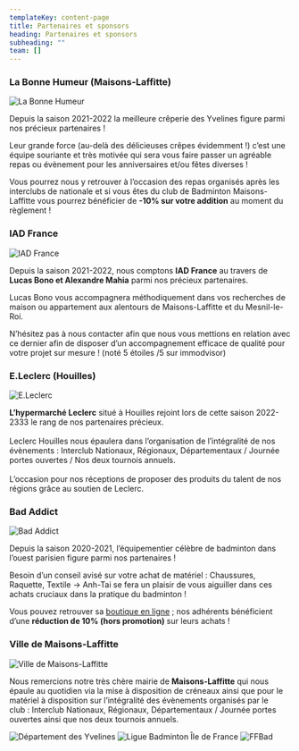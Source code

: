 ```yaml
---
templateKey: content-page
title: Partenaires et sponsors
heading: Partenaires et sponsors
subheading: ""
team: []
---
```

### La Bonne Humeur (Maisons-Laffitte)

![La Bonne Humeur](/assets/la-bonne-humeur.png "La Bonne Humeur")

Depuis la saison 2021-2022 la meilleure crêperie des Yvelines figure parmi nos précieux partenaires !

Leur grande force (au-delà des délicieuses crêpes évidemment !) c’est une équipe souriante et très motivée qui sera vous faire passer un agréable repas ou évènement pour les anniversaires et/ou fêtes diverses !

Vous pourrez nous y retrouver à l’occasion des repas organisés après les interclubs de nationale et si vous êtes du club de Badminton Maisons-Laffitte vous pourrez bénéficier de **\-10% sur votre addition** au moment du règlement !

### IAD France

![IAD France](/assets/iad-france.png "IAD France")

Depuis la saison 2021-2022, nous comptons **IAD France** au travers de **Lucas Bono et Alexandre Mahia** parmi nos précieux partenaires.

Lucas Bono vous accompagnera méthodiquement dans vos recherches de maison ou appartement aux alentours de Maisons-Laffitte et du Mesnil-le-Roi.

N’hésitez pas à nous contacter afin que nous vous mettions en relation avec ce dernier afin de disposer d’un accompagnement efficace de qualité pour votre projet sur mesure ! (noté 5 étoiles /5 sur immodvisor)

### E.Leclerc (Houilles)

![E.Leclerc](/assets/leclerc.png "E.Leclerc")

**L’hypermarché Leclerc** situé à Houilles rejoint lors de cette saison 2022-2333 le rang de nos partenaires précieux.\
\
Leclerc Houilles nous épaulera dans l’organisation de l’intégralité de nos évènements : Interclub Nationaux, Régionaux, Départementaux / Journée portes ouvertes / Nos deux tournois annuels.\
\
L’occasion pour nos réceptions de proposer des produits du talent de nos régions grâce au soutien de Leclerc.

### Bad Addict

![Bad Addict](/assets/bad-addict.png "Bad Addict")

Depuis la saison 2020-2021, l’équipementier célèbre de badminton dans l’ouest parisien figure parmi nos partenaires !

Besoin d’un conseil avisé sur votre achat de matériel : Chaussures, Raquette, Textile -> Anh-Tai se fera un plaisir de vous aiguiller dans ces achats cruciaux dans la pratique du badminton !

Vous pouvez retrouver sa [boutique en ligne](http://badaddict.fr) ; nos adhérents bénéficient d’une **réduction de 10% (hors promotion)** sur leurs achats !

### Ville de Maisons-Laffitte

![Ville de Maisons-Laffitte](/assets/mairie-ml.png "Ville de Maisons-Laffitte")

Nous remercions notre très chère mairie de **Maisons-Laffitte** qui nous épaule au quotidien via la mise à disposition de créneaux ainsi que pour le matériel à disposition sur l’intégralité des évènements organisés par le club : Interclub Nationaux, Régionaux, Départementaux / Journée portes ouvertes ainsi que nos deux tournois annuels.

![Département des Yvelines](/assets/yvelines-78.png "Département des Yvelines") ![Ligue Badminton Île de France](/assets/ligue-idf.png "Ligue Badminton Île de France") ![FFBad](/assets/ffbad.png "FFBad")